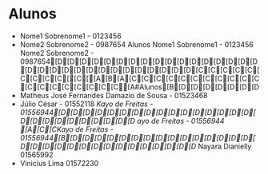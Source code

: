# Alunos

* Nome1 Sobrenome1 - 0123456
* Nome2 Sobrenome2 - 0987654
Alunos
Nome1 Sobrenome1 - 0123456
Nome2 Sobrenome2 - 0987654[D[D[D[D[D[D[D[D[D[D[D[D[D[D[D[D[D[D[D[D[D[D[D[D[D[D[D[D[D[D[D[C[C[C[C[C[C[C[C[C[[C[[A[B[A[C[C[C[C[C[C[C[C[C[C[C[C[C[C[C[C[C[C[C[A#Alunos[B[D[D[D[D[D[D[D
* Matheus José Fernandes Damazio de Sousa - 01523468
* Júlio César - 01552118
*Kayo de Freitas - 01556944[D[D[D[D[D[D[D[D[D[D[D[D[D[D[D[D[D[D[D[D[D[D[D[D[D[D ayo de Freitas - 01556944
[A[C[CKayo de Freitas - 01556944[B[D[D[D[D[D[D[D[D[D[D[D[D[D[D[D[D[D[D[D[D[D[D[D[D[D[D[D[D[D[D* Nayara Dianielly 01565992
* Vinicius Lima 01572230

